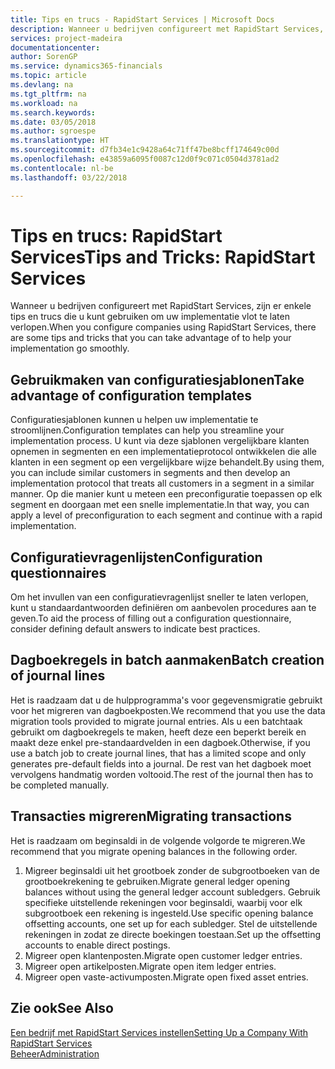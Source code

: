 ```yaml
---
title: Tips en trucs - RapidStart Services | Microsoft Docs
description: Wanneer u bedrijven configureert met RapidStart Services, zijn er enkele tips en trucs die u kunt gebruiken om uw implementatie vlot te laten verlopen.
services: project-madeira
documentationcenter: 
author: SorenGP
ms.service: dynamics365-financials
ms.topic: article
ms.devlang: na
ms.tgt_pltfrm: na
ms.workload: na
ms.search.keywords: 
ms.date: 03/05/2018
ms.author: sgroespe
ms.translationtype: HT
ms.sourcegitcommit: d7fb34e1c9428a64c71ff47be8bcff174649c00d
ms.openlocfilehash: e43859a6095f0087c12d0f9c071c0504d3781ad2
ms.contentlocale: nl-be
ms.lasthandoff: 03/22/2018

---
```

# <a name="tips-and-tricks-rapidstart-services"></a><span data-ttu-id="5773b-103">Tips en trucs: RapidStart Services</span><span class="sxs-lookup"><span data-stu-id="5773b-103">Tips and Tricks: RapidStart Services</span></span>
<span data-ttu-id="5773b-104">Wanneer u bedrijven configureert met RapidStart Services, zijn er enkele tips en trucs die u kunt gebruiken om uw implementatie vlot te laten verlopen.</span><span class="sxs-lookup"><span data-stu-id="5773b-104">When you configure companies using RapidStart Services, there are some tips and tricks that you can take advantage of to help your implementation go smoothly.</span></span>  

## <a name="take-advantage-of-configuration-templates"></a><span data-ttu-id="5773b-105">Gebruikmaken van configuratiesjablonen</span><span class="sxs-lookup"><span data-stu-id="5773b-105">Take advantage of configuration templates</span></span>  
<span data-ttu-id="5773b-106">Configuratiesjablonen kunnen u helpen uw implementatie te stroomlijnen.</span><span class="sxs-lookup"><span data-stu-id="5773b-106">Configuration templates can help you streamline your implementation process.</span></span> <span data-ttu-id="5773b-107">U kunt via deze sjablonen vergelijkbare klanten opnemen in segmenten en een implementatieprotocol ontwikkelen die alle klanten in een segment op een vergelijkbare wijze behandelt.</span><span class="sxs-lookup"><span data-stu-id="5773b-107">By using them, you can include similar customers in segments and then develop an implementation protocol that treats all customers in a segment in a similar manner.</span></span> <span data-ttu-id="5773b-108">Op die manier kunt u meteen een preconfiguratie toepassen op elk segment en doorgaan met een snelle implementatie.</span><span class="sxs-lookup"><span data-stu-id="5773b-108">In that way, you can apply a level of preconfiguration to each segment and continue with a rapid implementation.</span></span>  

## <a name="configuration-questionnaires"></a><span data-ttu-id="5773b-109">Configuratievragenlijsten</span><span class="sxs-lookup"><span data-stu-id="5773b-109">Configuration questionnaires</span></span>  
<span data-ttu-id="5773b-110">Om het invullen van een configuratievragenlijst sneller te laten verlopen, kunt u standaardantwoorden definiëren om aanbevolen procedures aan te geven.</span><span class="sxs-lookup"><span data-stu-id="5773b-110">To aid the process of filling out a configuration questionnaire, consider defining default answers to indicate best practices.</span></span>  

## <a name="batch-creation-of-journal-lines"></a><span data-ttu-id="5773b-111">Dagboekregels in batch aanmaken</span><span class="sxs-lookup"><span data-stu-id="5773b-111">Batch creation of journal lines</span></span>  
<span data-ttu-id="5773b-112">Het is raadzaam dat u de hulpprogramma's voor gegevensmigratie gebruikt voor het migreren van dagboekposten.</span><span class="sxs-lookup"><span data-stu-id="5773b-112">We recommend that you use the data migration tools provided to migrate journal entries.</span></span> <span data-ttu-id="5773b-113">Als u een batchtaak gebruikt om dagboekregels te maken, heeft deze een beperkt bereik en maakt deze enkel pre-standaardvelden in een dagboek.</span><span class="sxs-lookup"><span data-stu-id="5773b-113">Otherwise, if you use a batch job to create journal lines, that has a limited scope and only generates pre-default fields into a journal.</span></span> <span data-ttu-id="5773b-114">De rest van het dagboek moet vervolgens handmatig worden voltooid.</span><span class="sxs-lookup"><span data-stu-id="5773b-114">The rest of the journal then has to be completed manually.</span></span>  

## <a name="migrating-transactions"></a><span data-ttu-id="5773b-115">Transacties migreren</span><span class="sxs-lookup"><span data-stu-id="5773b-115">Migrating transactions</span></span>  
<span data-ttu-id="5773b-116">Het is raadzaam om beginsaldi in de volgende volgorde te migreren.</span><span class="sxs-lookup"><span data-stu-id="5773b-116">We recommend that you migrate opening balances in the following order.</span></span>  

1.  <span data-ttu-id="5773b-117">Migreer beginsaldi uit het grootboek zonder de subgrootboeken van de grootboekrekening te gebruiken.</span><span class="sxs-lookup"><span data-stu-id="5773b-117">Migrate general ledger opening balances without using the general ledger account subledgers.</span></span> <span data-ttu-id="5773b-118">Gebruik specifieke uitstellende rekeningen voor beginsaldi, waarbij voor elk subgrootboek een rekening is ingesteld.</span><span class="sxs-lookup"><span data-stu-id="5773b-118">Use specific opening balance offsetting accounts, one set up for each subledger.</span></span> <span data-ttu-id="5773b-119">Stel de uitstellende rekeningen in zodat ze directe boekingen toestaan.</span><span class="sxs-lookup"><span data-stu-id="5773b-119">Set up the offsetting accounts to enable direct postings.</span></span>  
2.  <span data-ttu-id="5773b-120">Migreer open klantenposten.</span><span class="sxs-lookup"><span data-stu-id="5773b-120">Migrate open customer ledger entries.</span></span>  
3.  <span data-ttu-id="5773b-121">Migreer open artikelposten.</span><span class="sxs-lookup"><span data-stu-id="5773b-121">Migrate open item ledger entries.</span></span>  
4.  <span data-ttu-id="5773b-122">Migreer open vaste-activumposten.</span><span class="sxs-lookup"><span data-stu-id="5773b-122">Migrate open fixed asset entries.</span></span>  

## <a name="see-also"></a><span data-ttu-id="5773b-123">Zie ook</span><span class="sxs-lookup"><span data-stu-id="5773b-123">See Also</span></span>  
[<span data-ttu-id="5773b-124">Een bedrijf met RapidStart Services instellen</span><span class="sxs-lookup"><span data-stu-id="5773b-124">Setting Up a Company With RapidStart Services</span></span>](admin-set-up-a-company-with-rapidstart.md)  
[<span data-ttu-id="5773b-125">Beheer</span><span class="sxs-lookup"><span data-stu-id="5773b-125">Administration</span></span>](admin-setup-and-administration.md)

